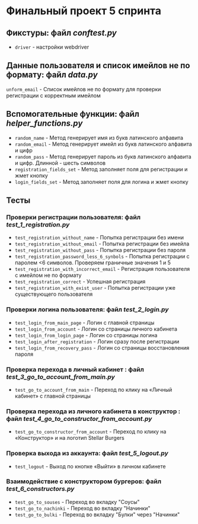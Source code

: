 # Финальный проект 5 спринта

## Фикстуры: файл ***conftest.py***

* `driver` - настройки webdriver

## Данные пользователя и список имейлов не по формату: файл ***data.py***

`unform_email` - Список имейлов не по формату для проверки регистрации с корректным имейлом


## Вспомогательные функции: файл ***helper_functions.py***

* `random_name` - Метод генерирует имя из букв латинского алфавита
* `random_email` - Метод генерирует имейл из букв латинского алфавита и цифр
* `random_pass` - Метод генерирует пароль из букв латинского алфавита и цифр. Длинной - шесть символов 
* `registration_fields_set` - Метод заполняет поля для регистрации и жмет кнопку
* `login_fields_set` - Метод заполняет поля для логина и жмет кнопку


## Тесты


### Проверки регистрации пользователя: файл ***test_1_registration.py***

* `test_registration_without_name` - Попытка регистрации без имени
* `test_registration_without_email` - Попытка регистрации без имейла
* `test_registration_without_pass` - Попытка регистрации без пароля
* `test_registration_password_less_6_synbols` - Попытка регистрации с паролем <6 символов. Проверяем граничные значения 1 и 5
* `test_registration_with_incorrect_email` - Регистрация пользователя с имейлом не по формату
* `test_registration_correct` - Успешная регистрация
* `test_registration_with_exist_user` - Попытка регистрации уже существующего пользователя


### Проверки логина пользователя: файл ***test_2_login.py***

* `test_login_from_main_page` - Логин с главной страницы
* `test_login_from_account` - Логин со страницы личного кабинета
* `test_login_from_login_page` - Логин со страницы логина
* `test_login_after_registration` - Логин сразу после регистрации
* `test_login_from_recovery_pass` - Логин со страницы восстановления пароля


### Проверка перехода в личный кабинет : файл ***test_3_go_to_account_from_main.py***

* `test_go_to_account_from_main` - Переход по клику на «Личный кабинет» с главной страницы


### Проверка перехода из личного кабинета в конструктор : файл ***test_4_go_to_constructor_from_account.py***

* `test_go_to_constructor_from_account` - Переход по клику на «Конструктор» и на логотип Stellar Burgers


### Проверка выхода из аккаунта: файл ***test_5_logout.py***

* `test_logout` - Выход по кнопке «Выйти» в личном кабинете


### Взаимодействие с конструктором бургеров: файл ***test_6_constructors.py***

* `test_go_to_souses` - Переход во вкладку "Соусы"
* `test_go_to_nachinki` - Переход во вкладку "Начинки"
* `test_go_to_bulki` - Переход во вкладку "Булки" через "Начинки"
